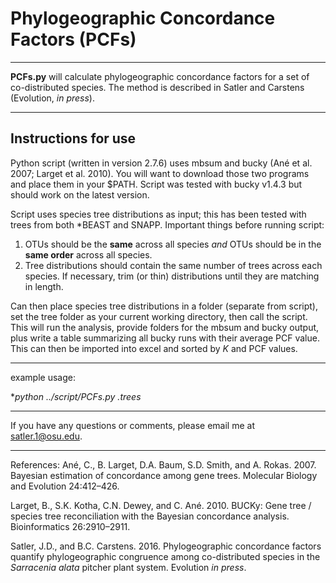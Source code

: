 # Phylogeographic Concordance Factors (PCFs)


___
**PCFs.py** will calculate phylogeographic concordance factors for a set of 
co-distributed species. The method is described in Satler and Carstens 
(Evolution, *in press*).


___
## Instructions for use

Python script (written in version 2.7.6) uses mbsum and bucky (Ané et al. 2007; 
Larget et al. 2010). You will want to download those two programs and place them in your 
$PATH. Script was tested with bucky v1.4.3 but should work on the latest version.

Script uses species tree distributions as input; this has been tested with trees from
both *BEAST and SNAPP. Important things before running script:

1. OTUs should be the **same** across all species *and* OTUs should be in the **same order** 
across all species.
2. Tree distributions should contain the same number of trees across each species. 
If necessary, trim (or thin) distributions until they are matching in length.

Can then place species tree distributions in a folder (separate from script), set the 
tree folder as your current working directory, then call the script. This will run the 
analysis, provide folders for the mbsum and bucky output, plus write a table summarizing
all bucky runs with their average PCF value. This can then be imported into excel and 
sorted by *K* and PCF values.

___
example usage:

**python ../script/PCFs.py *.trees**
___

If you have any questions or comments, please email me at satler.1@osu.edu.

___
References:
Ané, C., B. Larget, D.A. Baum, S.D. Smith, and A. Rokas. 2007. Bayesian estimation of 
concordance among gene trees. Molecular Biology and Evolution 24:412–426.

Larget, B., S.K. Kotha, C.N. Dewey, and C. Ané. 2010. BUCKy: Gene tree / species tree 
reconciliation with the Bayesian concordance analysis. Bioinformatics 26:2910–2911.

Satler, J.D., and B.C. Carstens. 2016. Phylogeographic concordance factors quantify 
phylogeographic congruence among co-distributed species in the *Sarracenia alata*
pitcher plant system. Evolution *in press*.
